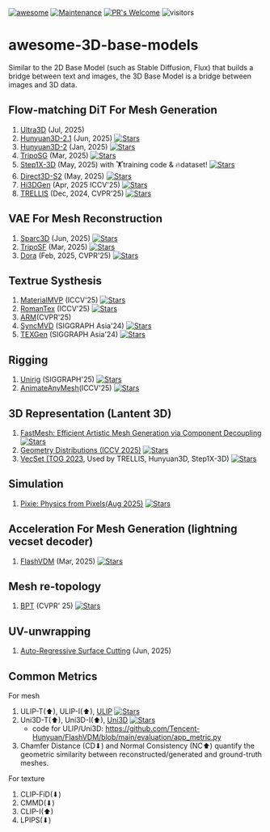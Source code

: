 [![awesome](https://awesome.re/badge.svg)](https://awesome.re) [![Maintenance](https://img.shields.io/badge/Maintained%3F-yes-green.svg)](https://GitHub.com/Naereen/StrapDown.js/graphs/commit-activity) [![PR's Welcome](https://img.shields.io/badge/PRs-welcome-brightgreen.svg?style=flat)](http://makeapullrequest.com) 
![visitors](https://visitor-badge.laobi.icu/badge?page_id=wendashi/awesome-3D-base-models)

# awesome-3D-base-models
Similar to the 2D Base Model (such as Stable Diffusion, Flux) that builds a bridge between text and images, the 3D Base Model is a bridge between images and 3D data.
   
## Flow-matching DiT For Mesh Generation
1. [Ultra3D](https://buaacyw.github.io/ultra3d/) (Jul, 2025)
2. [Hunyuan3D-2.1](https://github.com/Tencent-Hunyuan/Hunyuan3D-2.1) (Jun, 2025)
   <a href="https://github.com/Tencent-Hunyuan/Hunyuan3D-2.1" title="GitHub Repo">
     <i class="fab fa-github"></i> 
     <img src="https://img.shields.io/github/stars/Tencent-Hunyuan/Hunyuan3D-2.1.svg?style=social" alt="Stars">
   </a>
3. [Hunyuan3D-2](https://github.com/Tencent-Hunyuan/Hunyuan3D-2) (Jan, 2025)
    <a href="https://github.com/Tencent-Hunyuan/Hunyuan3D-2" title="GitHub Repo">
     <i class="fab fa-github"></i> 
     <img src="https://img.shields.io/github/stars/Tencent-Hunyuan/Hunyuan3D-2.svg?style=social" alt="Stars">
   </a>
4. [TripoSG](https://github.com/VAST-AI-Research/TripoSG) (Mar, 2025)
   <a href="https://github.com/VAST-AI-Research/TripoSG" title="GitHub Repo">
     <i class="fab fa-github"></i> 
     <img src="https://img.shields.io/github/stars/VAST-AI-Research/TripoSG.svg?style=social" alt="Stars">
   </a>
5. [Step1X-3D](https://github.com/stepfun-ai/Step1X-3D) (May, 2025) with 🏋️training code & 🔥dataset!
   <a href="https://github.com/stepfun-ai/Step1X-3D" title="GitHub Repo">
     <i class="fab fa-github"></i> 
     <img src="https://img.shields.io/github/stars/stepfun-ai/Step1X-3D.svg?style=social" alt="Stars">
   </a>
6. [Direct3D-S2](https://github.com/DreamTechAI/Direct3D-S2) (May, 2025)
   <a href="https://github.com/DreamTechAI/Direct3D-S2" title="GitHub Repo">
     <i class="fab fa-github"></i> 
     <img src="https://img.shields.io/github/stars/DreamTechAI/Direct3D-S2.svg?style=social" alt="Stars">
   </a>
7. [Hi3DGen](https://github.com/Stable-X/Stable3DGen) (Apr, 2025 ICCV'25)
   <a href="https://github.com/Stable-X/Stable3DGen" title="GitHub Repo">
     <i class="fab fa-github"></i> 
     <img src="https://img.shields.io/github/stars/Stable-X/Stable3DGen.svg?style=social" alt="Stars">
   </a>
8. [TRELLIS](https://github.com/microsoft/TRELLIS) (Dec, 2024, CVPR'25)
   <a href="https://github.com/microsoft/TRELLIS" title="GitHub Repo">
     <i class="fab fa-github"></i> 
     <img src="https://img.shields.io/github/stars/microsoft/TRELLIS.svg?style=social" alt="Stars">
   </a>


## VAE For Mesh Reconstruction
1. [Sparc3D](https://github.com/lizhihao6/Sparc3D) (Jun, 2025)
   <a href="https://github.com/lizhihao6/Sparc3D" title="GitHub Repo">
     <i class="fab fa-github"></i> 
     <img src="https://img.shields.io/github/stars/lizhihao6/Sparc3D.svg?style=social" alt="Stars">
   </a>
2. [TripoSF](https://github.com/VAST-AI-Research/TripoSF) (Mar, 2025)
   <a href="https://github.com/VAST-AI-Research/TripoSF" title="GitHub Repo">
     <i class="fab fa-github"></i> 
     <img src="https://img.shields.io/github/stars/VAST-AI-Research/TripoSF.svg?style=social" alt="Stars">
   </a>
3. [Dora](https://github.com/Seed3D/Dora) (Feb, 2025, CVPR'25)
   <a href="https://github.com/Seed3D/Dora" title="GitHub Repo">
     <i class="fab fa-github"></i> 
     <img src="https://img.shields.io/github/stars/Seed3D/Dora.svg?style=social" alt="Stars">
   </a>

## Textrue Systhesis
1. [MaterialMVP](https://github.com/ZebinHe/MaterialMVP) (ICCV'25)
   <a href="https://github.com/ZebinHe/MaterialMVP" title="GitHub Repo">
     <i class="fab fa-github"></i> 
     <img src="https://img.shields.io/github/stars/ZebinHe/MaterialMVP.svg?style=social" alt="Stars">
   </a>
2. [RomanTex](https://github.com/oakshy/RomanTex) (ICCV'25)
   <a href="https://github.com/oakshy/RomanTex" title="GitHub Repo">
     <i class="fab fa-github"></i> 
     <img src="https://img.shields.io/github/stars/oakshy/RomanTex.svg?style=social" alt="Stars">
   </a>
3. [ARM](https://arm-aigc.github.io/)(CVPR'25)
4. [SyncMVD](https://github.com/LIU-Yuxin/SyncMVD) (SIGGRAPH Asia'24)
   <a href="https://github.com/LIU-Yuxin/SyncMVD" title="GitHub Repo">
     <i class="fab fa-github"></i> 
     <img src="https://img.shields.io/github/stars/LIU-Yuxin/SyncMVD.svg?style=social" alt="Stars">
   </a> 
5. [TEXGen](https://github.com/CVMI-Lab/TEXGen) (SIGGRAPH Asia'24)
   <a href="https://github.com/CVMI-Lab/TEXGen" title="GitHub Repo">
     <i class="fab fa-github"></i> 
     <img src="https://img.shields.io/github/stars/CVMI-Lab/TEXGen.svg?style=social" alt="Stars">
   </a>

## Rigging
1. [Unirig](https://github.com/VAST-AI-Research/UniRig) (SIGGRAPH'25)
   <a href="https://github.com/VAST-AI-Research/UniRig" title="GitHub Repo">
     <i class="fab fa-github"></i> 
     <img src="https://img.shields.io/github/stars/VAST-AI-Research/UniRig.svg?style=social" alt="Stars">
   </a>
2. [AnimateAnyMesh](https://github.com/JarrentWu1031/AnimateAnyMesh)(ICCV'25)
   <a href="https://github.com/JarrentWu1031/AnimateAnyMesh" title="GitHub Repo">
     <i class="fab fa-github"></i> 
     <img src="https://img.shields.io/github/stars/JarrentWu1031/AnimateAnyMesh.svg?style=social" alt="Stars">
   </a>


## 3D Representation (Lantent 3D)
1. [FastMesh: Efficient Artistic Mesh Generation via Component Decoupling](https://jhkim0759.github.io/projects/FastMesh/)
    <a href="https://github.com/jhkim0759/FastMesh" title="GitHub Repo">
     <i class="fab fa-github"></i> 
     <img src="https://img.shields.io/github/stars/jhkim0759/FastMesh.svg?style=social" alt="Stars">
   </a>
2. [Geometry Distributions (ICCV 2025)](https://github.com/1zb/GeomDist)
   <a href="https://github.com/1zb/GeomDist" title="GitHub Repo">
     <i class="fab fa-github"></i> 
     <img src="https://img.shields.io/github/stars/1zb/GeomDist.svg?style=social" alt="Stars">
   </a>
3. [VecSet (TOG 2023](https://github.com/1zb/3DShape2VecSet), Used by TRELLIS, Hunyuan3D, Step1X-3D)
   <a href="https://github.com/1zb/3DShape2VecSet" title="GitHub Repo">
     <i class="fab fa-github"></i> 
     <img src="https://img.shields.io/github/stars/1zb/3DShape2VecSet.svg?style=social" alt="Stars">
   </a>


## Simulation
1. [Pixie: Physics from Pixels(Aug 2025)](https://github.com/vlongle/pixie)
   <a href="https://github.com/vlongle/pixie" title="GitHub Repo">
     <i class="fab fa-github"></i> 
     <img src="https://img.shields.io/github/stars/vlongle/pixie.svg?style=social" alt="Stars">
   </a>


## Acceleration For Mesh Generation (lightning vecset decoder)
1. [FlashVDM](https://github.com/Tencent-Hunyuan/FlashVDM) (Mar, 2025)
   <a href="https://github.com/Tencent-Hunyuan/FlashVDM" title="GitHub Repo">
     <i class="fab fa-github"></i> 
     <img src="https://img.shields.io/github/stars/Tencent-Hunyuan/FlashVDM.svg?style=social" alt="Stars">
   </a>

## Mesh re-topology
1. [BPT](https://github.com/tencent-hunyuan/bpt) (CVPR' 25)
   <a href="https://github.com/Tencent-Hunyuan/bpt" title="GitHub Repo">
     <i class="fab fa-github"></i> 
     <img src="https://img.shields.io/github/stars/Tencent-Hunyuan/bpt.svg?style=social" alt="Stars">
   </a>

## UV-unwrapping
1. [Auto-Regressive Surface Cutting](https://victorcheung12.github.io/seamgpt/) (Jun, 2025)

   
## Common Metrics
For mesh
1. ULIP-T(⬆), ULIP-I(⬆), [ULIP](https://github.com/salesforce/ULIP)
   <a href="https://github.com/salesforce/ULIP" title="GitHub Repo">
     <i class="fab fa-github"></i> 
     <img src="https://img.shields.io/github/stars/salesforce/ULIP.svg?style=social" alt="Stars">
   </a>
2. Uni3D-T(⬆), Uni3D-I(⬆), [Uni3D](https://github.com/baaivision/Uni3D)
   <a href="https://github.com/baaivision/Uni3D" title="GitHub Repo">
     <i class="fab fa-github"></i> 
     <img src="https://img.shields.io/github/stars/baaivision/Uni3D.svg?style=social" alt="Stars">
   </a>
   - code for ULIP/Uni3D: https://github.com/Tencent-Hunyuan/FlashVDM/blob/main/evaluation/app_metric.py
3. Chamfer Distance (CD⬇) and Normal Consistency (NC⬆) quantify the geometric similarity between reconstructed/generated and ground-truth meshes.

For texture
1. CLIP-FiD(⬇)
2. CMMD(⬇)
3. CLIP-I(⬆)
4. LPIPS(⬇)
